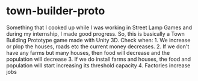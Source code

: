 # town-builder-proto
Something that I cooked up while I was working in Street Lamp Games and during my internship, I made good progress. So, this is basically a Town Building Prototype game made with Unity 3D. 
Check when: 1. We increase or plop the houses, roads etc the current money decreases.
2. If we don't have any farms but many houses, then food will decrease and the population will decrease 
3. If we do install farms and houses, the food and population will start increasing its threshold capacity 4. Factories increase jobs
